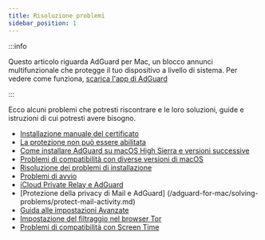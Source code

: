 ```yaml
---
title: Risoluzione problemi
sidebar_position: 1
---
```


:::info

Questo articolo riguarda AdGuard per Mac, un blocco annunci multifunzionale che protegge il tuo dispositivo a livello di sistema. Per vedere come funziona, [scarica l'app di AdGuard](https://agrd.io/download-kb-adblock)

:::

Ecco alcuni problemi che potresti riscontrare e le loro soluzioni, guide e istruzioni di cui potresti avere bisogno.

- [Installazione manuale del certificato](/adguard-for-mac/solving-problems/manual-certificate-installation.md)
- [La protezione non può essere abilitata](/adguard-for-mac/solving-problems/protection-cannot-be-enabled.md)
- [Come installare AdGuard su macOS High Sierra e versioni successive](/adguard-for-mac/solving-problems/high-sierra-compatibility.md)
- [Problemi di compatibilità con diverse versioni di macOS](/adguard-for-mac/solving-problems/big-sur-issues.md)
- [Risoluzione dei problemi di installazione](/adguard-for-mac/solving-problems/installation-issues.md)
- [Problemi di avvio](/adguard-for-mac/solving-problems/launch-issues.md)
- [iCloud Private Relay e AdGuard](/adguard-for-mac/solving-problems/icloud-private-relay.md)
- [Protezione della privacy di Mail e AdGuard] (/adguard-for-mac/solving-problems/protect-mail-activity.md)
- [Guida alle impostazioni Avanzate](/adguard-for-mac/solving-problems/advanced-settings.md)
- [Impostazione del filtraggio nel browser Tor](/adguard-for-mac/solving-problems/tor-filtering.md)
- [Problemi di compatibilità con Screen Time](/adguard-for-mac/solving-problems/screen-time-issues.md)
